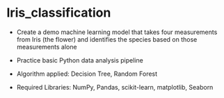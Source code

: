 # Iris_classification
- Create a demo machine learning model that takes four measurements from 
Iris (the flower) and identifies the species based on those measurements alone

- Practice basic Python data analysis pipeline 

- Algorithm applied: Decision Tree, Random Forest

- Required Libraries: NumPy, Pandas, scikit-learn, matplotlib, Seaborn
